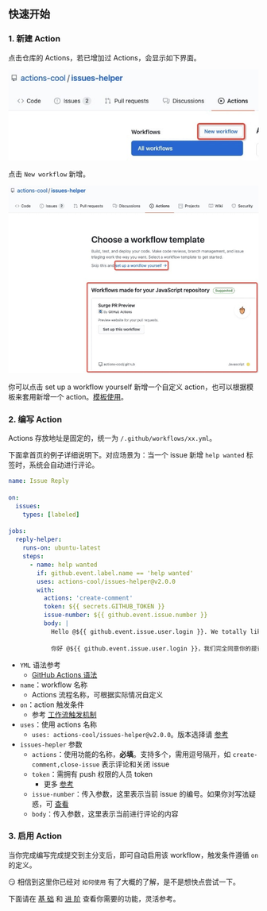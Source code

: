 ## 快速开始

### 1. 新建 Action

点击仓库的 Actions，若已增加过 Actions，会显示如下界面。

![](../../public/add-1.jpg)

点击 `New workflow` 新增。

![](../../public/add-2.jpg)

<Alert type="success">
你可以点击 <Badge>set up a workflow yourself</Badge> 新增一个自定义 action，也可以根据模板来套用新增一个 action。<a target="_blank" href="https://github.com/actions-cool/.github">模板使用</a>。
</Alert>

### 2. 编写 Action

Actions 存放地址是固定的，统一为 `/.github/workflows/xx.yml`。

下面拿首页的例子详细说明下。对应场景为：当一个 issue 新增 `help wanted` 标签时，系统会自动进行评论。

```yml
name: Issue Reply

on:
  issues:
    types: [labeled]

jobs:
  reply-helper:
    runs-on: ubuntu-latest
    steps:
      - name: help wanted
        if: github.event.label.name == 'help wanted'
        uses: actions-cool/issues-helper@v2.0.0
        with:
          actions: 'create-comment'
          token: ${{ secrets.GITHUB_TOKEN }}
          issue-number: ${{ github.event.issue.number }}
          body: |
            Hello @${{ github.event.issue.user.login }}. We totally like your proposal/feedback, welcome PR。

            你好 @${{ github.event.issue.user.login }}，我们完全同意你的提议/反馈，欢迎PR。
```
- `YML` 语法参考
  - [GitHub Actions 语法](https://docs.github.com/en/free-pro-team@latest/actions/reference/workflow-syntax-for-github-actions#on)
- `name`：workflow 名称
  - Actions 流程名称，可根据实际情况自定义
- `on`：action 触发条件
  - 参考 [工作流触发机制](https://docs.github.com/en/free-pro-team@latest/actions/reference/events-that-trigger-workflows)
- `uses`：使用 actions 名称
  - `uses: actions-cool/issues-helper@v2.0.0`。版本选择请 [参考](/changelog)
- `issues-hepler` 参数
  - `actions`：使用功能的名称，**必填**。支持多个，需用逗号隔开，如 `create-comment,close-issue` 表示评论和关闭 issue
  - `token`：需拥有 push 权限的人员 token
    - 更多 [参考](/guide/ref#-token-说明)
  - `issue-number`：传入参数，这里表示当前 issue 的编号。如果你对写法疑惑，可 [查看](https://docs.github.com/en/free-pro-team@latest/actions/reference/context-and-expression-syntax-for-github-actions#github-context)
  - `body`：传入参数，这里表示当前进行评论的内容

### 3. 启用 Action

当你完成编写完成提交到主分支后，即可自动启用该 workflow，触发条件遵循 `on` 的定义。

😏 相信到这里你已经对 `如何使用` 有了大概的了解，是不是想快点尝试一下。

下面请在 [基 础](/base) 和 [进 阶](/advanced) 查看你需要的功能，灵活参考。
